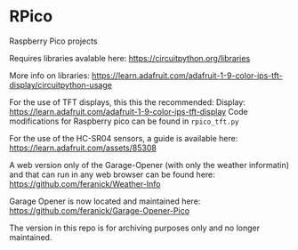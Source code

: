 # RPico
Raspberry Pico projects

Requires libraries avalable here:
https://circuitpython.org/libraries

More info on libraries:
https://learn.adafruit.com/adafruit-1-9-color-ips-tft-display/circuitpython-usage 

For the use of TFT displays, this this the recommended:
Display: https://learn.adafruit.com/adafruit-1-9-color-ips-tft-display
Code modifications for Raspberry pico can be found in `rpico_tft.py`

For the use of the HC-SR04 sensors, a guide is available here:
https://learn.adafruit.com/assets/85308

A web version only of the Garage-Opener (with only the weather informatin) and that can run in any web browser can be found here:
https://github.com/feranick/Weather-Info

Garage Opener is now located and maintained here:
https://github.com/feranick/Garage-Opener-Pico

The version in this repo is for archiving purposes only and no longer maintained.

